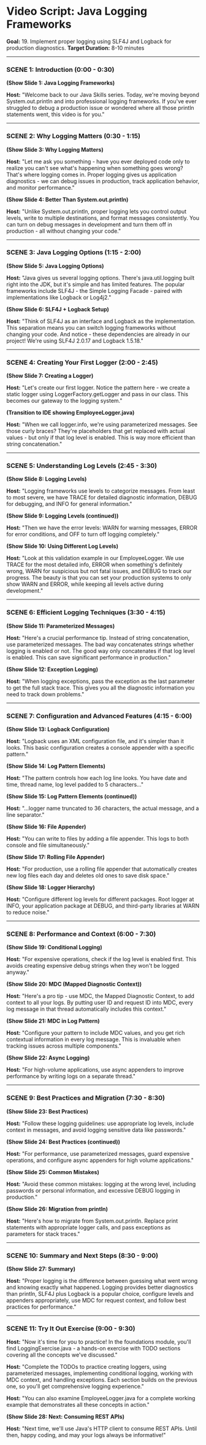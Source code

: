 # Video Script: Java Logging Frameworks

**Goal:** 19. Implement proper logging using SLF4J and Logback for production diagnostics.
**Target Duration:** 8-10 minutes

---

### SCENE 1: Introduction (0:00 - 0:30)

**(Show Slide 1: Java Logging Frameworks)**

**Host:**
"Welcome back to our Java Skills series. Today, we're moving beyond System.out.println and into professional logging frameworks. If you've ever struggled to debug a production issue or wondered where all those println statements went, this video is for you."

---

### SCENE 2: Why Logging Matters (0:30 - 1:15)

**(Show Slide 3: Why Logging Matters)**

**Host:**
"Let me ask you something - have you ever deployed code only to realize you can't see what's happening when something goes wrong? That's where logging comes in. Proper logging gives us application diagnostics - we can debug issues in production, track application behavior, and monitor performance."

**(Show Slide 4: Better Than System.out.println)**

**Host:**
"Unlike System.out.println, proper logging lets you control output levels, write to multiple destinations, and format messages consistently. You can turn on debug messages in development and turn them off in production - all without changing your code."

---

### SCENE 3: Java Logging Options (1:15 - 2:00)

**(Show Slide 5: Java Logging Options)**

**Host:**
"Java gives us several logging options. There's java.util.logging built right into the JDK, but it's simple and has limited features. The popular frameworks include SLF4J - the Simple Logging Facade - paired with implementations like Logback or Log4j2."

**(Show Slide 6: SLF4J + Logback Setup)**

**Host:**
"Think of SLF4J as an interface and Logback as the implementation. This separation means you can switch logging frameworks without changing your code. And notice - these dependencies are already in our project! We're using SLF4J 2.0.17 and Logback 1.5.18."

---

### SCENE 4: Creating Your First Logger (2:00 - 2:45)

**(Show Slide 7: Creating a Logger)**

**Host:**
"Let's create our first logger. Notice the pattern here - we create a static logger using LoggerFactory.getLogger and pass in our class. This becomes our gateway to the logging system."

**(Transition to IDE showing EmployeeLogger.java)**

**Host:**
"When we call logger.info, we're using parameterized messages. See those curly braces? They're placeholders that get replaced with actual values - but only if that log level is enabled. This is way more efficient than string concatenation."

---

### SCENE 5: Understanding Log Levels (2:45 - 3:30)

**(Show Slide 8: Logging Levels)**

**Host:**
"Logging frameworks use levels to categorize messages. From least to most severe, we have TRACE for detailed diagnostic information, DEBUG for debugging, and INFO for general information."

**(Show Slide 9: Logging Levels (continued))**

**Host:**
"Then we have the error levels: WARN for warning messages, ERROR for error conditions, and OFF to turn off logging completely."

**(Show Slide 10: Using Different Log Levels)**

**Host:**
"Look at this validation example in our EmployeeLogger. We use TRACE for the most detailed info, ERROR when something's definitely wrong, WARN for suspicious but not fatal issues, and DEBUG to track our progress. The beauty is that you can set your production systems to only show WARN and ERROR, while keeping all levels active during development."

---

### SCENE 6: Efficient Logging Techniques (3:30 - 4:15)

**(Show Slide 11: Parameterized Messages)**

**Host:**
"Here's a crucial performance tip. Instead of string concatenation, use parameterized messages. The bad way concatenates strings whether logging is enabled or not. The good way only concatenates if that log level is enabled. This can save significant performance in production."

**(Show Slide 12: Exception Logging)**

**Host:**
"When logging exceptions, pass the exception as the last parameter to get the full stack trace. This gives you all the diagnostic information you need to track down problems."

---

### SCENE 7: Configuration and Advanced Features (4:15 - 6:00)

**(Show Slide 13: Logback Configuration)**

**Host:**
"Logback uses an XML configuration file, and it's simpler than it looks. This basic configuration creates a console appender with a specific pattern."

**(Show Slide 14: Log Pattern Elements)**

**Host:**
"The pattern controls how each log line looks. You have date and time, thread name, log level padded to 5 characters..."

**(Show Slide 15: Log Pattern Elements (continued))**

**Host:**
"...logger name truncated to 36 characters, the actual message, and a line separator."

**(Show Slide 16: File Appender)**

**Host:**
"You can write to files by adding a file appender. This logs to both console and file simultaneously."

**(Show Slide 17: Rolling File Appender)**

**Host:**
"For production, use a rolling file appender that automatically creates new log files each day and deletes old ones to save disk space."

**(Show Slide 18: Logger Hierarchy)**

**Host:**
"Configure different log levels for different packages. Root logger at INFO, your application package at DEBUG, and third-party libraries at WARN to reduce noise."

---

### SCENE 8: Performance and Context (6:00 - 7:30)

**(Show Slide 19: Conditional Logging)**

**Host:**
"For expensive operations, check if the log level is enabled first. This avoids creating expensive debug strings when they won't be logged anyway."

**(Show Slide 20: MDC (Mapped Diagnostic Context))**

**Host:**
"Here's a pro tip - use MDC, the Mapped Diagnostic Context, to add context to all your logs. By putting user ID and request ID into MDC, every log message in that thread automatically includes this context."

**(Show Slide 21: MDC in Log Pattern)**

**Host:**
"Configure your pattern to include MDC values, and you get rich contextual information in every log message. This is invaluable when tracking issues across multiple components."

**(Show Slide 22: Async Logging)**

**Host:**
"For high-volume applications, use async appenders to improve performance by writing logs on a separate thread."

---

### SCENE 9: Best Practices and Migration (7:30 - 8:30)

**(Show Slide 23: Best Practices)**

**Host:**
"Follow these logging guidelines: use appropriate log levels, include context in messages, and avoid logging sensitive data like passwords."

**(Show Slide 24: Best Practices (continued))**

**Host:**
"For performance, use parameterized messages, guard expensive operations, and configure async appenders for high volume applications."

**(Show Slide 25: Common Mistakes)**

**Host:**
"Avoid these common mistakes: logging at the wrong level, including passwords or personal information, and excessive DEBUG logging in production."

**(Show Slide 26: Migration from println)**

**Host:**
"Here's how to migrate from System.out.println. Replace print statements with appropriate logger calls, and pass exceptions as parameters for stack traces."

---

### SCENE 10: Summary and Next Steps (8:30 - 9:00)

**(Show Slide 27: Summary)**

**Host:**
"Proper logging is the difference between guessing what went wrong and knowing exactly what happened. Logging provides better diagnostics than println, SLF4J plus Logback is a popular choice, configure levels and appenders appropriately, use MDC for request context, and follow best practices for performance."

---

### SCENE 11: Try It Out Exercise (9:00 - 9:30)

**Host:**
"Now it's time for you to practice! In the foundations module, you'll find LoggingExercise.java - a hands-on exercise with TODO sections covering all the concepts we've discussed."

**Host:**
"Complete the TODOs to practice creating loggers, using parameterized messages, implementing conditional logging, working with MDC context, and handling exceptions. Each section builds on the previous one, so you'll get comprehensive logging experience."

**Host:**
"You can also examine EmployeeLogger.java for a complete working example that demonstrates all these concepts in action."

**(Show Slide 28: Next: Consuming REST APIs)**

**Host:**
"Next time, we'll use Java's HTTP client to consume REST APIs. Until then, happy coding, and may your logs always be informative!"
